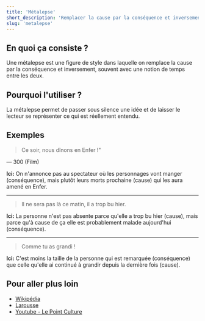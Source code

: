 ```yaml
---
title: 'Métalepse'
short_description: 'Remplacer la cause par la conséquence et inversement.'
slug: 'metalepse'
---
```


## En quoi ça consiste ?

Une métalepse est une figure de style dans laquelle on remplace la cause par la conséquence et inversement, souvent avec une notion de temps entre les deux.

## Pourquoi l'utiliser ?

La métalepse permet de passer sous silence une idée et de laisser le lecteur se représenter ce qui est réellement entendu.

## Exemples

> Ce soir, nous dînons en Enfer !"

— 300 (Film)

**Ici:** On n'annonce pas au spectateur où les personnages vont manger (conséquence), mais plutôt leurs morts prochaine (cause) qui les aura amené en Enfer.

---

> Il ne sera pas là ce matin, il a trop bu hier.

**Ici:** La personne n'est pas absente parce qu'elle a trop bu hier (cause), mais parce qu'à cause de ça elle est probablement malade aujourd'hui (conséquence).

---

> Comme tu as grandi !

**Ici:** C'est moins la taille de la personne qui est remarquée (conséquence) que celle qu'elle ai continué à grandir depuis la dernière fois (cause).

## Pour aller plus loin

- [Wikipédia](https://fr.wikipedia.org/wiki/Métalepse)
- [Larousse](https://www.larousse.fr/dictionnaires/francais/métalepse/50831)
- [Youtube - Le Point Culture](https://youtu.be/ByDNEsBNf24?t=1344)

